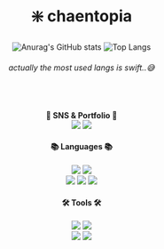 <div align="center">
  
  # ❇️ chaentopia <br>
  
  ![Anurag's GitHub stats](https://github-readme-stats.vercel.app/api?username=chaentopia&show_icons=true&theme=omni) ![Top Langs](https://github-readme-stats.vercel.app/api/top-langs/?username=chaentopia&layout=compact&theme=omni)
  ###### actually the most used langs is swift..😅

  <br>
  
  #### 📇 SNS & Portfolio 📇 <br> <a href="https://www.instagram.com/chaentopia/" target="_blank"><img src="https://img.shields.io/badge/Instagram-E4405F?style=flat&logo=Instagram&logoColor=white"/></a> <a href="https://velog.io/@chaentopia" target="_blank"><img src="https://img.shields.io/badge/Velog-20C997?style=flat&logo=Velog&logoColor=white"/></a> 
  
<!--   <a href="https://blog.naver.com/mymo_od" target="_blank"><img src="https://img.shields.io/badge/Naver Blog-1F1F1F?style=flat&logo=Naver&logoColor=03C75A"/></a> -->
  
  #### 📚 Languages 📚 <br> 
  <img src="https://img.shields.io/badge/Swift-F05138?style=flat&logo=Swift&logoColor=white"/>
  <img src="https://img.shields.io/badge/Python-3776AB?style=flat&logo=Python&logoColor=white"/>
  <br>
  <img src="https://img.shields.io/badge/JavaScript-F7DF1E?style=flat&logo=JavaScript&logoColor=white"/>
  <img src="https://img.shields.io/badge/CSS3-1572B6?style=flat&logo=CSS3&logoColor=white"/>
  <img src="https://img.shields.io/badge/HTML5-E34F26?style=flat&logo=HTML5&logoColor=white"/>
  
  
 #### 🛠️ Tools 🛠️ <br> 
  <img src="https://img.shields.io/badge/Notion-000000?style=flat&logo=Notion&logoColor=white"/>
  <img src="https://img.shields.io/badge/Github-181717?style=flat&logo=Github&logoColor=white"/>
  <br>
  <img src="https://img.shields.io/badge/PremierePro-9999FF?style=flat&logo=adobepremierepro&logoColor=white"/>
  <img src="https://img.shields.io/badge/Figma-F24E1E?style=flat&logo=Figma&logoColor=white"/>
  

</div>
